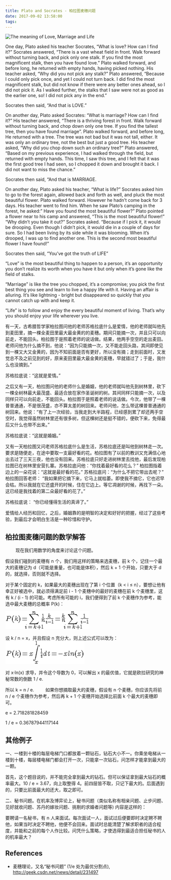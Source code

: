 ```yaml
---
title: Plato and Socrates - 柏拉图麦穗问题
date: 2017-09-02 13:58:00
tags:
---
```


![The meaning of Love, Marriage and Life](https://lh3.googleusercontent.com/vyuQIzcEupI0S5rfz_Y7ICSGtzBsFL-Fx-v4HSOxC4o0s_hPgEJMhzeBrvBPDAnAsMmuARodnz6YoodekBIv89Clrwf51_-IWzOsedmLbWuY3h1Ld3oThDAWG2UpSZaxa8F-WTpVQ2MCS3oijN7zS27f35GtcaEuBpOh9nfh5rVdVpcrMY-2Djl7hvUoj1Ia948Qf-2OQAurrRffdB2ZcDLSmrUhUlpZ8LjALmpKz-OYjhAnUgqlpFbQQ0rqzswtElY6bIQ9RSG_NyKJDKwUkN9J6r-k4lu27c1UcfPzJchsQIwgnpPO6islX538EVqyAS4Skg-cjyRdsRL3mdQN7bSLY-qk0GBmYnLEfNeEJg7orCeWBKaN_p_4suLv_X5wHZu36fSEAB5Y3bMnlfUv0QkyANOa-8O0tD_bvFOhAJh-iYh3q3hSnHGgH96qjqcuqBwBitUQaZMmigxCv_HCWAV0tFaqgOEBrKnAckaeSipxkqccR98WkChAEqLvtRN83zOKA1tHhuju4q63AMlqsqWpbYnBmpoHDf-4HAiLYr26GpJ6FR7nMlnq2g4deBgiqw0T3UuwZ0-UXY6uk_i4GuZuKfbdYI-PC2m3BhRYskgyD-U0UFDBPg=w1281-h933-no "The meaning of Love, Marriage and Life")

One day, Plato asked his teacher Socrates, “What is love? How can I find it?” Socrates answered, “There is a vast wheat field in front. Walk forward without turning back, and pick only one stalk. If you find the most magnificent stalk, then you have found love.” Plato walked forward, and before long, he returned with empty hands, having picked nothing. His teacher asked, “Why did you not pick any stalk?” Plato answered, “Because I could only pick once, and yet I could not turn back. I did find the most magnificent stalk, but did not know if there were any better ones ahead, so I did not pick it. As I walked further, the stalks that I saw were not as good as the earlier one, so! I did not pick any in the end.”

Socrates then said, “And that is LOVE.”

On another day, Plato asked Socrates: “What is marriage? How can I find it?” His teacher answered, “There is a thriving forest in front. Walk forward without turning back, and chop down only one tree. If you find the tallest tree, then you have found marriage”. Plato walked forward, and before long, He returned with a tree. The tree was not bad but it was not tall, either. It was only an ordinary tree, not the best but just a good tree. His teacher asked, “Why did you chop down such an ordinary tree?” Plato answered, “Based on my previous experience, I had walked through the field, but returned with empty hands. This time, I saw this tree, and I felt that it was the first good tree I had seen, so I chopped it down and brought it back. I did not want to miss the chance.”

Socrates then said, “And that is MARRIAGE.

On another day, Plato asked his teacher, “What is life?” Socrates asked him to go to the forest again, allowed back and forth as well, and pluck the most beautiful flower. Plato walked forward. However he hadn’t come back for 3 days. His teacher went to find him. When he saw Plato’s camping in the forest, he asked:” Have you found the most beautiful flower?” Plato pointed a flower near to his camp and answered, “This is the most beautiful flower!” “Why didn’t you take it out?”  Socrates asked.  “Because if I pick it, it would be drooping. Even though I didn’t pick, it would die in a couple of days for sure. So I had been living by its side while it was blooming. When it’s drooped, I was up to find another one. This is the second most beautiful flower I have found!”

Socrates then said, “You’ve got the truth of LIFE”

“Love” is the most beautiful thing to happen to a person, it’s an opportunity you don’t realize its worth when you have it but only when it’s gone like the field of stalks.

“Marriage” is like the tree you chopped, it’s a compromise; you pick the first best thing you see and learn to live a happy life with it. Having an affair is alluring. It’s like lightning - bright but disappeared so quickly that you cannot catch up with and keep it.

“Life” is to follow and enjoy the every beautiful moment of living. That’s why you should enjoy your life wherever you live.


有一天，古希腊哲学家柏拉图问他的老师苏格拉底什么是爱情，他的老师就叫他先到麦田里，摘一棵全麦田里最大最金黄的的麦穗。期间只能摘一次，并且只可以向前走，不能回头。柏拉图于是照着老师的说话做。结果，他两手空空的走出麦田。老师问他为什么摘不到，他说：“因为只能摘一次，又不能走回头路，其间即使见到一棵又大又金黄的，因为不知前面是否有更好，所以没有摘；走到前面时，又发觉总不及之前见到的好，原来麦田里最大最金黄的麦穗，早就错过了；于是，我什么也没摘到。”

苏格拉底说：“这就是爱情。”

之后又有一天，柏拉图问他的老师什么是婚姻，他的老师就叫他先到树林里，砍下一棵全树林最大最茂盛、最适合放在家作圣诞树的树。其间同样只能摘一次，以及同样只可以向前走，不能回头。柏拉图于是照着老师的说话做。今次，他带了一棵普普通通，不是很茂盛，亦不算太差的树回来。老师问他，怎么带这棵普普通通的树回来。他说：“有了上一次经验，当我走到大半路程，已经感到累了却还两手空空时，我觉得虽然树林里还有很多树，但这棵树还是挺不错的，便砍下来，免得最后又什么也带不出来。”

苏格拉底说：“这就是婚姻。”

又有一天柏拉图又问老师苏格拉底什么是生活，苏格拉底还是叫他到树林走一次。要求是随便走，在途中要取一支最好看的花。柏拉图有了以前的教训又充满信心地出去过了三天三夜，他也没有回来。苏格拉底只好走进树林里去找他，最后发现柏拉图已在树林里安营扎寨。苏格拉底问他：“你找着最好看的花么？” 柏拉图指着边上的一朵花说：“这就是最好看的花。” 苏格拉底问：“为什么不把它带出去呢？” 柏拉图回答老师： “我如果把它摘下来，它马上就枯萎。即使我不摘它，它也迟早会枯。所以我就在它还盛开的时候，住在它边上。等它凋谢的时候，再找下一朵。这已经是我找着的第二朵最好看的花了。”

苏格拉底说： “你已经懂得生活的真谛了。”

爱情给人经历和回忆，之后，婚姻靠的是明智的决定和好好的把握，经过了这些考验，到最后才会明白生活是一种珍惜和守护。


柏拉图麦穗问题的数学解答
--------------------
　　
现在我们用数学的角度来讨论这个问题。

假设我们碰到的麦穗有 n 个，我们用这样的策略来选麦穗，前 k 个，记住一个最大的麦穗记为 d（可能是重量，也可能是体积），然后 k + 1 个开始，只要大于 d 的，就选择，否则就不选择。

对于某个固定的 k，如果最大的麦穗出现在了第 i 个位置（k < i ≤ n），要想让他有幸正好被选中，就必须得满足前 i - 1 个麦穗中的最好的麦穗在前 k 个麦穗里，这有 k / (i - 1) 的可能。考虑所有可能的 i，我们便得到了前 k 个麦穗作为参考，能选中最大麦穗的总概率 P(k)：

![Wheat Paradox](/img/Wheat%20paradox%201.gif "Wheat Paradox")

设 k / n = x，并且假设 n 充分大，则上述公式可以改为：
　　
![Wheat Paradox](/img/Wheat%20paradox%202.gif "Wheat Paradox")

对 x·ln(x) 求导，并令这个导数为 0，可以解出 x 的最优值，它就是欧拉研究的神秘常数的倒数 1 / e.

所以 k = n / e.
　　
如果你想摘取最大的麦穗，假设有 n 个麦穗，你应该先将前 n / e 个麦穗作为参考，然后再 k + 1 个麦穗开始选择比前面 k 个最大的麦穗即可。

e = 2.718281828459

1 / e = 0.36787944117144


其他例子
------

一、一楼到十楼的每层电梯门口都放着一颗钻石，钻石大小不一。你乘坐电梯从一楼到十楼，每层楼电梯门都会打开一次，只能拿一次钻石，问怎样才能拿到最大的一颗。

首先，这个题目说的，并不能完全拿到最大的钻石。但可以保证拿到最大钻石的概率最大。10 / e = 3.67，向上取整得 4。前四层皆不取，只记下最大的。后面遇到的，只要比前面最大的还大，取之即可。

二、秘书问题。在机率及博弈论上，秘书问题（类似名称有相亲问题、止步问题、见好就收问题、苏丹的嫁妆问题、挑剔的求婚者问题等) 内容是这样的：

要聘请一名秘书，有 n 人来面试。每次面试一人，面试过后便要即时决定聘不聘他，如果当时决定不聘他，他便不会回来。面试时总能清楚了解求职者的适合程度，并能和之前的每个人作比较。问凭什么策略，才使选得到最适合担任秘书的人的机率最大？


References
----------

* 麦穗理论，又名“秘书问题” (1/e 处为最优分割点), http://geek.csdn.net/news/detail/231497
